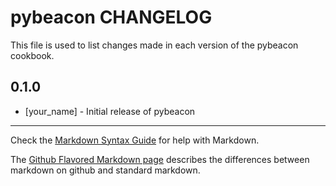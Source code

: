 pybeacon CHANGELOG
==================

This file is used to list changes made in each version of the pybeacon cookbook.

0.1.0
-----
- [your_name] - Initial release of pybeacon

- - -
Check the [Markdown Syntax Guide](http://daringfireball.net/projects/markdown/syntax) for help with Markdown.

The [Github Flavored Markdown page](http://github.github.com/github-flavored-markdown/) describes the differences between markdown on github and standard markdown.
